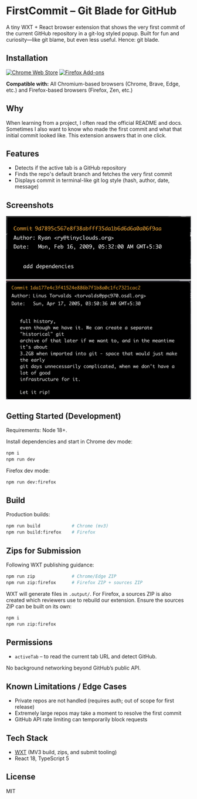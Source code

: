 # FirstCommit – Git Blade for GitHub

A tiny WXT + React browser extension that shows the very first commit of
the current GitHub repository in a git-log styled popup.
Built for fun and curiosity—like git blame, but even less useful. Hence: git blade.

## Installation

[![Chrome Web Store](https://img.shields.io/badge/Chrome-Install-blue?logo=google-chrome)](https://chromewebstore.google.com/detail/pmmgmaddffapapaldcfaodimkijdplok?utm_source=item-share-cb)
[![Firefox Add-ons](https://img.shields.io/badge/Firefox-Install-orange?logo=firefox)](https://addons.mozilla.org/en-US/firefox/addon/firstcommit/)

**Compatible with:** All Chromium-based browsers (Chrome, Brave, Edge, etc.) and Firefox-based browsers (Firefox, Zen, etc.)

## Why

When learning from a project, I often read the official README and docs.
Sometimes I also want to know who made the first commit and what that initial
commit looked like. This extension answers that in one click.

## Features

- Detects if the active tab is a GitHub repository
- Finds the repo's default branch and fetches the very first commit
- Displays commit in terminal-like git log style (hash, author, date, message)

## Screenshots

![FirstCommit – normal](./public/screenshots/normal.png)
![FirstCommit – long message](./public/screenshots/long-message.png)

## Getting Started (Development)

Requirements: Node 18+.

Install dependencies and start in Chrome dev mode:

```sh
npm i
npm run dev
```

Firefox dev mode:

```sh
npm run dev:firefox
```

## Build

Production builds:

```sh
npm run build            # Chrome (mv3)
npm run build:firefox    # Firefox
```

## Zips for Submission

Following WXT publishing guidance:

```sh
npm run zip              # Chrome/Edge ZIP
npm run zip:firefox      # Firefox ZIP + sources ZIP
```

WXT will generate files in `.output/`. For Firefox, a sources ZIP is also created which reviewers use to rebuild our extension. Ensure the sources ZIP can be built on its own:

```sh
npm i
npm run zip:firefox
```

## Permissions

- `activeTab` – to read the current tab URL and detect GitHub.

No background networking beyond GitHub’s public API.

## Known Limitations / Edge Cases

- Private repos are not handled (requires auth; out of scope for first release)
- Extremely large repos may take a moment to resolve the first commit
- GitHub API rate limiting can temporarily block requests

## Tech Stack

- [WXT](https://wxt.dev/) (MV3 build, zips, and submit tooling)
- React 18, TypeScript 5

## License

MIT
